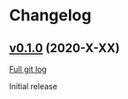 # Changelog

## [v0.1.0](https://github.com/peps1/airdcpp-auto-downloader/tree/v0.1.0) (2020-X-XX)
[Full git log](https://github.com/peps1/airdcpp-user-commands/compare/39335e4ab6e8f79c3b3984b47d80907fc7e89f46...v0.1.0)

Initial release
